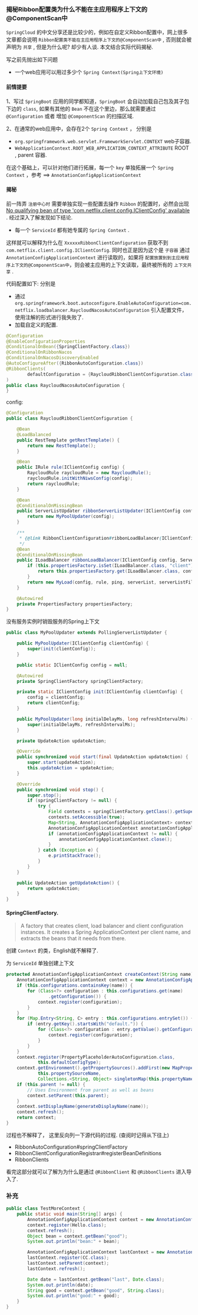 ### 揭秘Ribbon配置类为什么不能在主应用程序上下文的@ComponentScan中

`SpringCloud` 的中文分享还是比较少的，例如在自定义Ribbon配置中，网上很多文章都会说明 `Ribbon配置类不能在主应用程序上下文的@ComponentScan中` , 否则就会被声明为 `共享` , 但是为什么呢? 却少有人谈. 本文结合实际代码揭秘.

写之前先抛出如下问题

* 一个web应用可以用过多少个 `Spring Context(Spring上下文环境)`

#### 前情提要

1、写过 `SpringBoot` 应用的同学都知道，`SpringBoot` 会自动加载自己包及其子包下边的 `class`, 如果有其他的 `Bean` 不在这个里边，那么就需要通过 `@Configuration` 或者 增加 `@ComponentScan` 的扫描区域.


2、在通常的web应用中，会存在2个 `Spring Context` ， 分别是 

*  `org.springframework.web.servlet.FrameworkServlet.CONTEXT` web子容器.
*  `WebApplicationContext.ROOT_WEB_APPLICATION_CONTEXT_ATTRIBUTE` ROOT , parent 容器.

在这个基础上，可以针对他们进行拓展，每一个 `key` 单独拓展一个 `Spring Context` ，参考 ==> `AnnotationConfigApplicationContext`

#### 揭秘

前一阵弄 `注册中心时` 需要单独实现一些配置去操作 `Ribbon` 的配置时，必然会出现 [No qualifying bean of type 'com.netflix.client.config.IClientConfig' available](https://github.com/spring-cloud/spring-cloud-kubernetes/issues/81)  . 经过深入了解发现如下结论.

* 每一个 `ServiceId` 都有她专属的 `Spring Context` .

这样就可以解释为什么在 `XxxxxxRibbonClientConfiguration` 获取不到 `com.netflix.client.config.IClientConfig`. 同时也正是因为这个是 `子容器` 通过 `AnnotationConfigApplicationContext` 进行读取的，如果将 `配置放置到到主应用程序上下文的@ComponentScan中`，则会被主应用的上下文读取，最终被所有的 `上下文共享` .

代码配置如下: 分别是

* 通过 `org.springframework.boot.autoconfigure.EnableAutoConfiguration=com.netflix.loadbalancer.RaycloudNacosAutoConfiguration` 引入配置文件， 使用注解的形式进行我失败了. 
* 加载自定义的配置.

```java
@Configuration
@EnableConfigurationProperties
@ConditionalOnBean({SpringClientFactory.class})
@ConditionalOnRibbonNacos
@ConditionalOnNacosDiscoveryEnabled
@AutoConfigureAfter({RibbonAutoConfiguration.class})
@RibbonClients(
        defaultConfiguration = {RaycloudRibbonClientConfiguration.class}
)
public class RaycloudNacosAutoConfiguration {
}
```

config:

```java
@Configuration
public class RaycloudRibbonClientConfiguration {

    @Bean
    @LoadBalanced
    public RestTemplate getRestTemplate() {
        return new RestTemplate();
    }

    @Bean
    public IRule rule(IClientConfig config) {
        RaycloudRule raycloudRule = new RaycloudRule();
        raycloudRule.initWithNiwsConfig(config);
        return raycloudRule;
    }

    @Bean
    @ConditionalOnMissingBean
    public ServerListUpdater ribbonServerListUpdater(IClientConfig config) {
        return new MyPoolUpdater(config);
    }

    /**
     * {@link RibbonClientConfiguration#ribbonLoadBalancer(IClientConfig, ServerList, ServerListFilter, IRule, IPing, ServerListUpdater)}  )}
     */
    @Bean
    @ConditionalOnMissingBean
    public ILoadBalancer ribbonLoadBalancer(IClientConfig config, ServerList serverList, ServerListFilter serverListFilter, IRule rule, IPing ping, ServerListUpdater serverListUpdater) {
        if (this.propertiesFactory.isSet(ILoadBalancer.class, "client")) {
            return this.propertiesFactory.get(ILoadBalancer.class, config, "client");
        }
        return new MyLoad(config, rule, ping, serverList, serverListFilter, serverListUpdater);
    }

    @Autowired
    private PropertiesFactory propertiesFactory;
}
```

没有服务实例时销毁服务的Spring上下文

```java
public class MyPoolUpdater extends PollingServerListUpdater {

    public MyPoolUpdater(IClientConfig clientConfig) {
        super(init(clientConfig));
    }

    public static IClientConfig config = null;

    @Autowired
    private SpringClientFactory springClientFactory;

    private static IClientConfig init(IClientConfig clientConfig) {
        config = clientConfig;
        return clientConfig;
    }

    public MyPoolUpdater(long initialDelayMs, long refreshIntervalMs) {
        super(initialDelayMs, refreshIntervalMs);
    }

    private UpdateAction updateAction;

    @Override
    public synchronized void start(final UpdateAction updateAction) {
        super.start(updateAction);
        this.updateAction = updateAction;
    }

    @Override
    public synchronized void stop() {
        super.stop();
        if (springClientFactory != null) {
            try {
                Field contexts = springClientFactory.getClass().getSuperclass().getDeclaredField("contexts");
                contexts.setAccessible(true);
                Map<String, AnnotationConfigApplicationContext> contextMap = (Map<String, AnnotationConfigApplicationContext>) contexts.get(springClientFactory);
                AnnotationConfigApplicationContext annotationConfigApplicationContext = contextMap.remove(config.getClientName());
                if (annotationConfigApplicationContext != null) {
                    annotationConfigApplicationContext.close();
                }
            } catch (Exception e) {
                e.printStackTrace();
            }
        }
    }

    public UpdateAction getUpdateAction() {
        return updateAction;
    }
}
```

#### SpringClientFactory.

>  A factory that creates client, load balancer and client configuration instances. It creates a Spring ApplicationContext per client name, and extracts the beans that it needs from there.

创建 `Context` 的类，English就不解释了. 

为 `ServiceId` 单独创建上下文

```java
protected AnnotationConfigApplicationContext createContext(String name) {
	AnnotationConfigApplicationContext context = new AnnotationConfigApplicationContext();
	if (this.configurations.containsKey(name)) {
		for (Class<?> configuration : this.configurations.get(name)
				.getConfiguration()) {
			context.register(configuration);
		}
	}
	for (Map.Entry<String, C> entry : this.configurations.entrySet()) {
		if (entry.getKey().startsWith("default.")) {
			for (Class<?> configuration : entry.getValue().getConfiguration()) {
				context.register(configuration);
			}
		}
	}
	context.register(PropertyPlaceholderAutoConfiguration.class,
			this.defaultConfigType);
	context.getEnvironment().getPropertySources().addFirst(new MapPropertySource(
			this.propertySourceName,
			Collections.<String, Object> singletonMap(this.propertyName, name)));
	if (this.parent != null) {
		// Uses Environment from parent as well as beans
		context.setParent(this.parent);
	}
	context.setDisplayName(generateDisplayName(name));
	context.refresh();
	return context;
}
```

过程也不解释了， 这里反向列一下源代码的过程. (查阅时记得从下往上)

* RibbonAutoConfiguration#springClientFactory
* RibbonClientConfigurationRegistrar#registerBeanDefinitions
* RibbonClients

看完这部分就可以了解为为什么是通过 `@RibbonClient` 和 `@RibbonClients` 进入导入了. 

### 补充

```java
public class TestMoreContext {
    public static void main(String[] args) {
        AnnotationConfigApplicationContext context = new AnnotationConfigApplicationContext();
        context.register(Hello.class);
        context.refresh();
        Object bean = context.getBean("good");
        System.out.println("bean:" + bean);

        AnnotationConfigApplicationContext lastContext = new AnnotationConfigApplicationContext();
        lastContext.register(CC.class);
        lastContext.setParent(context);
        lastContext.refresh();

        Date date = lastContext.getBean("last", Date.class);
        System.out.println(date);
        String good = context.getBean("good", String.class);
        System.out.println("good:" + good);
    }
}
```